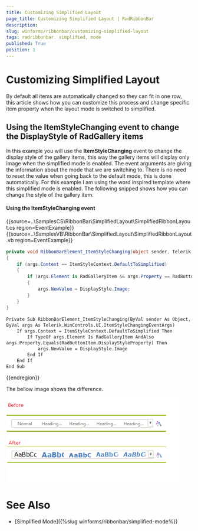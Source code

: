 ```yaml
---
title: Customizing Simplified Layout
page_title: Customizing Simplified Layout | RadRibbonBar
description:  
slug: winforms/ribbonbar/customizing-simplified-layout
tags: radribbonbar. simplified, mode
published: True
position: 1
---
```


# Customizing Simplified Layout

By default all items are automatically changed so they can fit in one row, this article shows how you can customize this process and change specific item property when the layout mode is switched to simplified.   


## Using the ItemStyleChanging event to change the DisplayStyle of RadGallery items

In this example you will use the __ItemStyleChanging__ event to change the display style of the gallery items, this way the gallery items will display only image when the simplified mode is enabled. The event arguments are giving the information about the mode that we are switching to. There is no need to reset the value when going back to the default mode, this is done automatically. For this example I am using the word inspired template where this simplified mode is enabled. The following snipped shows how you can change the style of the gallery item.

#### Using the ItemStyleChanging event


{{source=..\SamplesCS\RibbonBar\SimplifiedLayout\SimplifiedRibbonLayout.cs region=EventExample}} 
{{source=..\SamplesVB\RibbonBar\SimplifiedLayout\SimplifiedRibbonLayout.vb region=EventExample}}
 
````C#
private void RibbonBarElement_ItemStyleChanging(object sender, Telerik.WinControls.UI.ItemStyleChangingEventArgs args)
{
    if (args.Context == ItemStyleContext.DefaultToSimplified)
    {
        if (args.Element is RadGalleryItem && args.Property == RadButtonItem.DisplayStyleProperty)
        {
            args.NewValue = DisplayStyle.Image;
        }
    }
}

````
````VB.NET
Private Sub RibbonBarElement_ItemStyleChanging(ByVal sender As Object, ByVal args As Telerik.WinControls.UI.ItemStyleChangingEventArgs)
    If args.Context = ItemStyleContext.DefaultToSimplified Then
        If TypeOf args.Element Is RadGalleryItem AndAlso args.Property.Equals(RadButtonItem.DisplayStyleProperty) Then
            args.NewValue = DisplayStyle.Image
        End If
    End If
End Sub

````


{{endregion}}


The bellow image shows the difference.

![](images/customizing-simplified-layout001.png)

# See Also

* [Simplified Mode]({%slug winforms/ribbonbar/simplified-mode%})
